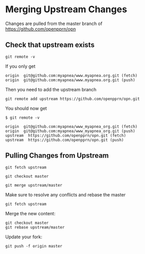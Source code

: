 # Merging Upstream Changes

Changes are pulled from the master branch of https://github.com/openpprn/opn

## Check that upstream exists

```
git remote -v
```

If you only get

```console
origin  git@github.com:myapnea/www.myapnea.org.git (fetch)
origin  git@github.com:myapnea/www.myapnea.org.git (push)
```

Then you need to add the upstream branch

```
git remote add upstream https://github.com/openpprn/opn.git
```

You should now get

```
$ git remote -v

origin  git@github.com:myapnea/www_myapnea_org.git (fetch)
origin  git@github.com:myapnea/www_myapnea_org.git (push)
upstream  https://github.com/openpprn/opn.git (fetch)
upstream  https://github.com/openpprn/opn.git (push)
```


## Pulling Changes from Upstream

```
git fetch upstream

git checkout master

git merge upstream/master
```

Make sure to resolve any conflicts and rebase the master

```
git fetch upstream
```

Merge the new content:

```
git checkout master
git rebase upstream/master
```

Update your fork:
```
git push -f origin master
```
